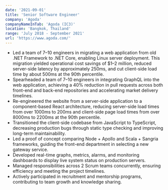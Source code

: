 ```yaml
---
date: '2021-09-01'
title: 'Senior Software Engineer'
company: 'Agoda'
companyNameInTab: 'Agoda (IC3)'
location: 'Bangkok, Thailand'
range: 'July 2018 - September 2021'
url: 'https://www.agoda.com/'
---
```


- Led a team of 7–10 engineers in migrating a web application from old .NET Framework to .NET Core, enabling Linux server deployment. This migration yielded operational cost savings of $1–2 million, reduced server-side latency by approximately 250ms, and cut client-side load time by about 500ms at the 90th percentile.
- Spearheaded a team of 7–10 engineers in integrating GraphQL into the web application, achieving a 40% reduction in pull requests across both front-end and back-end repositories and accelerating market delivery timelines.
- Re-engineered the website from a server-side application to a component-based React architecture, reducing server-side load times from over 1000ms to 200ms and client-side page load times from over 8000ms to 2200ms at the 90th percentile.
- Transitioned the client-side codebase from JavaScript to TypeScript, decreasing production bugs through static type checking and improving long-term maintainability.
- Led a proof of concept comparing Node + Apollo and Scala + Sangria frameworks, guiding the front-end department in selecting a new gateway service.
- Developed real-time graphs, metrics, alarms, and monitoring dashboards to display live system status on production servers.
- Managed responsibilities across 2 Scrum teams concurrently, ensuring efficiency and meeting the project timelines.
- Actively participated in recruitment and mentorship programs, contributing to team growth and knowledge sharing.

